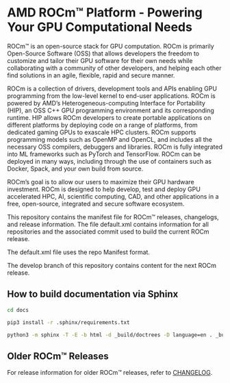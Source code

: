 # AMD ROCm™ Platform - Powering Your GPU Computational Needs

ROCm™ is an open-source stack for GPU computation. ROCm is primarily Open-Source
Software (OSS) that allows developers the freedom to customize and tailor their
GPU software for their own needs while collaborating with a community of other
developers, and helping each other find solutions in an agile, flexible, rapid
and secure manner.

ROCm is a collection of drivers, development tools and APIs enabling GPU
programming from the low-level kernel to end-user applications. ROCm is powered
by AMD’s Heterogeneous-computing Interface for Portability (HIP), an OSS C++ GPU
programming environment and its corresponding runtime. HIP allows ROCm
developers to create portable applications on different platforms by deploying
code on a range of platforms, from dedicated gaming GPUs to exascale HPC
clusters. ROCm supports programming models such as OpenMP and OpenCL, and
includes all the necessary OSS compilers, debuggers and libraries. ROCm is fully
integrated into ML frameworks such as PyTorch and TensorFlow. ROCm can be
deployed in many ways, including through the use of containers such as Docker,
Spack, and your own build from source.

ROCm’s goal is to allow our users to maximize their GPU hardware investment.
ROCm is designed to help develop, test and deploy GPU accelerated HPC, AI,
scientific computing, CAD, and other applications in a free, open-source,
integrated and secure software ecosystem.

This repository contains the manifest file for ROCm™ releases, changelogs, and
release information. The file default.xml contains information for all
repositories and the associated commit used to build the current ROCm release.

The default.xml file uses the repo Manifest format.

The develop branch of this repository contains content for the next
ROCm release.

## How to build documentation via Sphinx

```bash
cd docs

pip3 install -r .sphinx/requirements.txt

python3 -m sphinx -T -E -b html -d _build/doctrees -D language=en . _build/html
```

## Older ROCm™ Releases

For release information for older ROCm™ releases, refer to
[CHANGELOG](./CHANGELOG.md).
